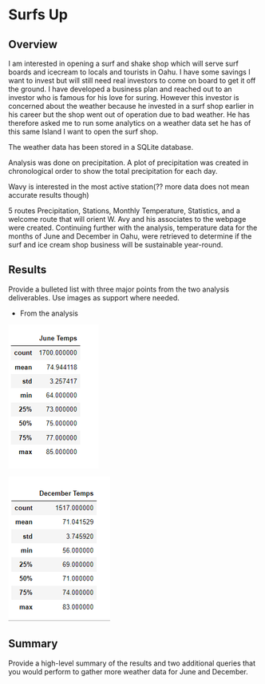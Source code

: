 # Surfs Up
## Overview
I am interested in opening a surf and shake shop which will serve surf boards and icecream to locals and tourists in Oahu. I have some savings I want to invest but will still need real investors to come on board to get it off the ground. I have developed a business plan and reached out to an investor who is famous for his love for suring. However this investor is concerned about the weather because he invested in a surf shop earlier in his career but the shop went out of operation due to bad weather. He has therefore asked me to run some analytics on a weather data set he has of this same Island I want to open the surf shop. 

The weather data has been stored in a SQLite database.
 
 Analysis was done on precipitation. 
 A plot of precipitation was created in chronological order to show the total precipitation for each day.
 
 Wavy is interested in the most active station(?? more data does not mean accurate results though)
 
 5 routes Precipitation, Stations, Monthly Temperature, Statistics, and a welcome route that will orient W. Avy and his associates to the webpage were created.
Continuing further with the analysis, temperature data for the months of June and December in Oahu, were retrieved to determine if the surf and ice cream shop business will be  sustainable year-round.

## Results
Provide a bulleted list with three major points from the two analysis deliverables. Use images as support where needed.
* From the analysis 

![image1](https://github.com/GerlechJen/surfs_up/blob/main/Images/june_temps_statistics.png)

![image2](https://github.com/GerlechJen/surfs_up/blob/main/Images/december_temp_statistics.png)

## Summary 

Provide a high-level summary of the results and two additional queries that you would perform to gather more weather data for June and December.
